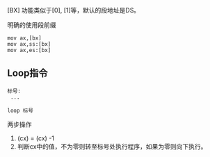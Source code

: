 \[BX\] 功能类似于\[0\], \[1\]等，默认的段地址是DS。

明确的使用段前缀

```
mov ax,[bx]
mov ax,ss:[bx]
mov ax,es:[bx]
```

## Loop指令

```
标号: 
 ...

loop 标号
```

两步操作

1. \(cx\) = \(cx\) -1
2. 判断cx中的值，不为零则转至标号处执行程序，如果为零则向下执行。



